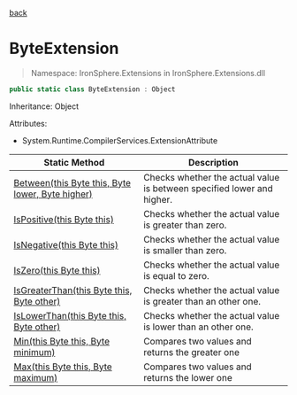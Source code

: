 ﻿[back](/IronSphere.Extensions/types)

# ByteExtension

> Namespace: IronSphere.Extensions in  IronSphere.Extensions.dll



```csharp
public static class ByteExtension : Object
```
Inheritance: Object



Attributes:
        
* System.Runtime.CompilerServices.ExtensionAttribute




| Static Method | Description |
| --- | --- |
| [Between(this Byte this, Byte lower, Byte higher)](ByteExtension_Between(Byte,Byte,Byte)) | Checks whether the actual value is between specified lower and higher. |
| [IsPositive(this Byte this)](ByteExtension_IsPositive(Byte)) | Checks whether the actual value is greater than zero. |
| [IsNegative(this Byte this)](ByteExtension_IsNegative(Byte)) | Checks whether the actual value is smaller than zero. |
| [IsZero(this Byte this)](ByteExtension_IsZero(Byte)) | Checks whether the actual value is equal to zero. |
| [IsGreaterThan(this Byte this, Byte other)](ByteExtension_IsGreaterThan(Byte,Byte)) | Checks whether the actual value is greater than an other one. |
| [IsLowerThan(this Byte this, Byte other)](ByteExtension_IsLowerThan(Byte,Byte)) | Checks whether the actual value is lower than an other one. |
| [Min(this Byte this, Byte minimum)](ByteExtension_Min(Byte,Byte)) | Compares two values and returns the greater one |
| [Max(this Byte this, Byte maximum)](ByteExtension_Max(Byte,Byte)) | Compares two values and returns the lower one |
